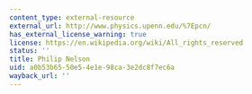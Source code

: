 ```yaml
---
content_type: external-resource
external_url: http://www.physics.upenn.edu/%7Epcn/
has_external_license_warning: true
license: https://en.wikipedia.org/wiki/All_rights_reserved
status: ''
title: Philip Nelson
uid: a0b53b65-50e5-4e1e-98ca-3e2dc8f7ec6a
wayback_url: ''
---
```

